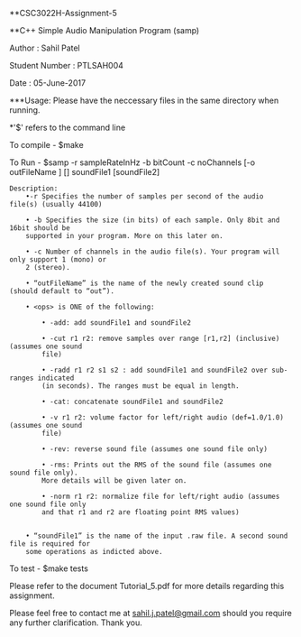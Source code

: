 **CSC3022H-Assignment-5

**C++ Simple Audio Manipulation Program (samp)

Author : Sahil Patel

Student Number : PTLSAH004

Date : 05-June-2017

***Usage: Please have the neccessary files in the same directory when running.

*'$' refers to the command line

To compile - 
	$make

To Run - 
	$samp -r sampleRateInHz -b bitCount -c noChannels [-o outFileName ] [<ops>] soundFile1 [soundFile2]
	
	Description:
		•-r Specifies the number of samples per second of the audio file(s) (usually 44100)
		
		• -b Specifies the size (in bits) of each sample. Only 8bit and 16bit should be
		supported in your program. More on this later on.
		
		• -c Number of channels in the audio file(s). Your program will only support 1 (mono) or
		2 (stereo).
		
		• “outFileName” is the name of the newly created sound clip (should default to “out”).
		
		• <ops> is ONE of the following:
		
			• -add: add soundFile1 and soundFile2
		
			• -cut r1 r2: remove samples over range [r1,r2] (inclusive) (assumes one sound
			file)
		
			• -radd r1 r2 s1 s2 : add soundFile1 and soundFile2 over sub-ranges indicated
			(in seconds). The ranges must be equal in length.
			
			• -cat: concatenate soundFile1 and soundFile2
			
			• -v r1 r2: volume factor for left/right audio (def=1.0/1.0) (assumes one sound
			file)
			
			• -rev: reverse sound file (assumes one sound file only)
			
			• -rms: Prints out the RMS of the sound file (assumes one sound file only).
			More details will be given later on.
			
			• -norm r1 r2: normalize file for left/right audio (assumes one sound file only
			and that r1 and r2 are floating point RMS values)
			
			
		• “soundFile1” is the name of the input .raw file. A second sound file is required for
		some operations as indicted above. 

To test -
	$make tests
	
Please refer to the document Tutorial_5.pdf for more details regarding this assignment.

Please feel free to contact me at sahil.j.patel@gmail.com should you require any further clarification. Thank you.
